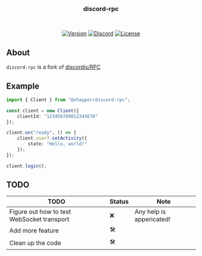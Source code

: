 <!-- markdownlint-disable -->
<div align="center">
    <br />
    <h3>discord-rpc</h3>
    <br />
    <p>
        <a href="https://www.npmjs.com/package/@xhayper/discord-rpc"
            ><img src="https://img.shields.io/github/package-json/v/xhayper/discord-rpc/main" alt="Version"
        /></a>
        <a href="https://discord.com/invite/xTAR8nUs2g"
            ><img src="https://img.shields.io/discord/965168309731487805" alt="Discord"
        /></a>
        <a href="https://github.com/xhayper/discord-rpc/blob/main/LICENSE"
            ><img src="https://img.shields.io/github/license/xhayper/discord-rpc" alt="License"
        /></a>
    </p>
</div>
<!-- markdownlint-enable -->

## About

`discord-rpc` is a fork of [discordjs/RPC](https://github.com/discordjs/RPC)

## Example

```ts
import { Client } from "@xhayper/discord-rpc";

const client = new Client({
    clientId: "123456789012345678"
});

client.on("ready", () => {
    client.user?.setActivity({
        state: "Hello, world!"
    });
});

client.login();
```

## TODO

| TODO                                       | Status | Note                     |
| ------------------------------------------ | ------ | ------------------------ |
| Figure out how to test WebSocket transport | ❌     | Any help is appericated! |
| Add more feature                           | 🛠      |                          |
| Clean up the code                          | 🛠      |                          |
